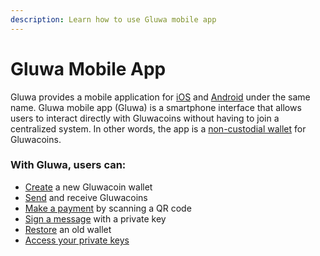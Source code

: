 ```yaml
---
description: Learn how to use Gluwa mobile app
---
```


# Gluwa Mobile App

Gluwa provides a mobile application for [iOS](https://itunes.apple.com/us/app/gluwa/id1021292326) and [Android](https://play.google.com/store/apps/details?id=com.gluwa.android) under the same name. Gluwa mobile app \(Gluwa\) is a smartphone interface that allows users to interact directly with Gluwacoins without having to join a centralized system. In other words, the app is a [non-custodial wallet](non-custodial-wallet.md) for Gluwacoins.

### **With Gluwa, users can:**

* [Create](create-a-new-gluwa-wallet.md) a new Gluwacoin wallet
* [Send](send-gluwacoin-to-an-address.md) and receive Gluwacoins
* [Make a payment](make-qr-code-payments-1.md) by scanning a QR code
* [Sign a message](create-a-signature.md) with a private key
* [Restore](restore-wallet.md) an old wallet
* [Access your private keys](wallet-credentials.md)

